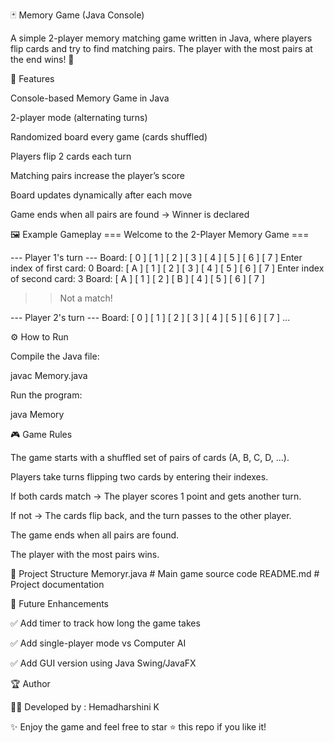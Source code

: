 🃏 Memory Game (Java Console)

A simple 2-player memory matching game written in Java, where players flip cards and try to find matching pairs.
The player with the most pairs at the end wins! 🎯

📌 Features

Console-based Memory Game in Java

2-player mode (alternating turns)

Randomized board every game (cards shuffled)

Players flip 2 cards each turn

Matching pairs increase the player’s score

Board updates dynamically after each move

Game ends when all pairs are found → Winner is declared

🖼 Example Gameplay
=== Welcome to the 2-Player Memory Game ===

--- Player 1's turn ---
Board:
[ 0 ] [ 1 ] [ 2 ] [ 3 ] [ 4 ] [ 5 ] [ 6 ] [ 7 ]
Enter index of first card: 0
Board:
[ A ] [ 1 ] [ 2 ] [ 3 ] [ 4 ] [ 5 ] [ 6 ] [ 7 ]
Enter index of second card: 3
Board:
[ A ] [ 1 ] [ 2 ] [ B ] [ 4 ] [ 5 ] [ 6 ] [ 7 ]
>> Not a match!

--- Player 2's turn ---
Board:
[ 0 ] [ 1 ] [ 2 ] [ 3 ] [ 4 ] [ 5 ] [ 6 ] [ 7 ]
...

⚙️ How to Run

Compile the Java file:

javac Memory.java


Run the program:

java Memory

🎮 Game Rules

The game starts with a shuffled set of pairs of cards (A, B, C, D, ...).

Players take turns flipping two cards by entering their indexes.

If both cards match → The player scores 1 point and gets another turn.

If not → The cards flip back, and the turn passes to the other player.

The game ends when all pairs are found.

The player with the most pairs wins.

📂 Project Structure
Memoryr.java   # Main game source code
README.md      # Project documentation

🚀 Future Enhancements

✅ Add timer to track how long the game takes

✅ Add single-player mode vs Computer AI

✅ Add GUI version using Java Swing/JavaFX

🏆 Author

👩‍💻 Developed by : Hemadharshini K

✨ Enjoy the game and feel free to star ⭐ this repo if you like it!
